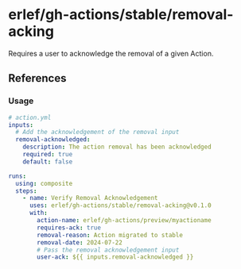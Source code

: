 # erlef/gh-actions/stable/removal-acking

Requires a user to acknowledge the removal of a given Action.

## References

### Usage

```yaml
# action.yml
inputs:
  # Add the acknowledgement of the removal input
  removal-acknowledged:
    description: The action removal has been acknowledged
    required: true
    default: false

runs:
  using: composite
  steps:
    - name: Verify Removal Acknowledgement
      uses: erlef/gh-actions/stable/removal-acking@v0.1.0
      with:
        action-name: erlef/gh-actions/preview/myactioname
        requires-ack: true
        removal-reason: Action migrated to stable
        removal-date: 2024-07-22
        # Pass the removal acknowledgement input
        user-ack: ${{ inputs.removal-acknowledged }}
```
